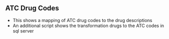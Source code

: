 ## ATC Drug Codes
- This shows a mapping of ATC drug codes to the drug descriptions 
- An additional script shows the transformation drugs to the ATC codes in sql server
